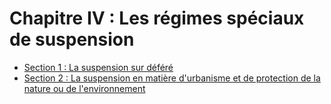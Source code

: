 # Chapitre IV : Les régimes spéciaux de suspension

- [Section 1 : La suspension sur déféré](section-1)
- [Section 2 : La suspension en matière d'urbanisme et de protection de la nature ou de l'environnement](section-2)
